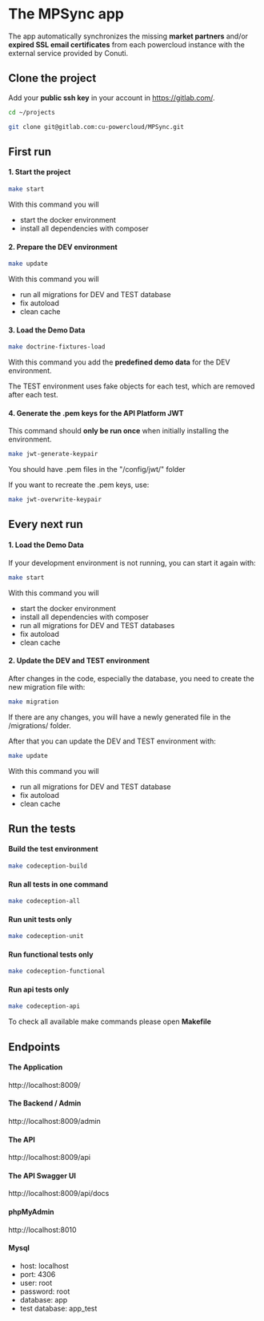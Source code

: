 # The MPSync app

The app automatically synchronizes the missing **market partners** and/or **expired SSL email certificates** from each powercloud instance with the external service provided by Conuti.

## Clone the project

Add your **public ssh key** in your account in https://gitlab.com/.

```bash
cd ~/projects
```

```bash
git clone git@gitlab.com:cu-powercloud/MPSync.git
```

## First run

#### 1. Start the project

```bash
make start
```

With this command you will
* start the docker environment
* install all dependencies with composer

#### 2. Prepare the DEV environment

```bash
make update
```

With this command you will
* run all migrations for DEV and TEST database
* fix autoload
* clean cache

#### 3. Load the Demo Data

```bash
make doctrine-fixtures-load
```

With this command you add the **predefined demo data** for the DEV environment.

The TEST environment uses fake objects for each test, which are removed after each test.

#### 4. Generate the .pem keys for the API Platform JWT

This command should **only be run once** when initially installing the environment.

```bash
make jwt-generate-keypair
```

You should have .pem files in the "/config/jwt/" folder

If you want to recreate the .pem keys, use:

```bash
make jwt-overwrite-keypair
```

## Every next run

#### 1. Load the Demo Data

If your development environment is not running, you can start it again with:

```bash
make start
```

With this command you will
* start the docker environment
* install all dependencies with composer
* run all migrations for DEV and TEST databases
* fix autoload
* clean cache

#### 2. Update the DEV and TEST environment

After changes in the code, especially the database, you need to create the new migration file with:

```bash
make migration
```

If there are any changes, you will have a newly generated file in the /migrations/ folder.

After that you can update the DEV and TEST environment with:

```bash
make update
```

With this command you will
* run all migrations for DEV and TEST database
* fix autoload
* clean cache

## Run the tests

#### Build the test environment

```bash
make codeception-build
```

#### Run all tests in one command

```bash
make codeception-all
```

#### Run unit tests only

```bash
make codeception-unit
```

#### Run functional tests only

```bash
make codeception-functional
```

#### Run api tests only

```bash
make codeception-api
```

To check all available make commands please open **Makefile**

## Endpoints

#### The Application

http://localhost:8009/

#### The Backend / Admin

http://localhost:8009/admin

#### The API

http://localhost:8009/api

#### The API Swagger UI

http://localhost:8009/api/docs

#### phpMyAdmin

http://localhost:8010

#### Mysql

* host: localhost
* port: 4306
* user: root
* password: root
* database: app
* test database: app_test

